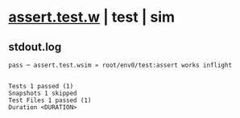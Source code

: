 # [assert.test.w](../../../../../examples/tests/valid/assert.test.w) | test | sim

## stdout.log
```log
pass ─ assert.test.wsim » root/env0/test:assert works inflight
 
 
Tests 1 passed (1)
Snapshots 1 skipped
Test Files 1 passed (1)
Duration <DURATION>
```

